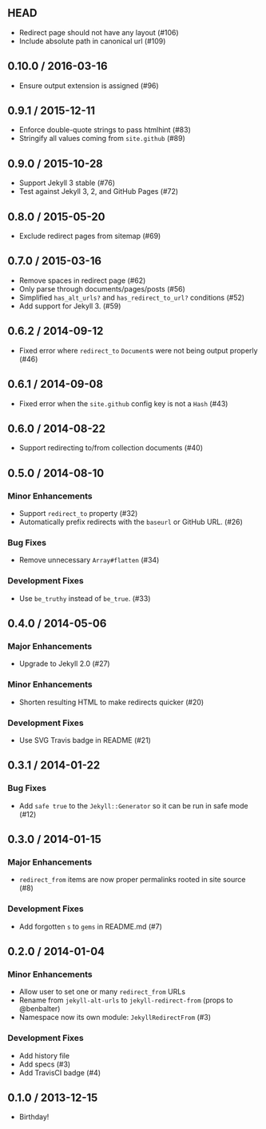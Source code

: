 ## HEAD

  * Redirect page should not have any layout (#106)
  * Include absolute path in canonical url (#109)

## 0.10.0 / 2016-03-16

  * Ensure output extension is assigned (#96)

## 0.9.1 / 2015-12-11

  * Enforce double-quote strings to pass htmlhint (#83)
  * Stringify all values coming from `site.github` (#89)

## 0.9.0 / 2015-10-28

  * Support Jekyll 3 stable (#76)
  * Test against Jekyll 3, 2, and GitHub Pages (#72)

## 0.8.0 / 2015-05-20

  * Exclude redirect pages from sitemap (#69)

## 0.7.0 / 2015-03-16

  * Remove spaces in redirect page (#62)
  * Only parse through documents/pages/posts (#56)
  * Simplified `has_alt_urls?` and `has_redirect_to_url?` conditions (#52)
  * Add support for Jekyll 3. (#59)

## 0.6.2 / 2014-09-12

  * Fixed error where `redirect_to` `Document`s were not being output properly (#46)

## 0.6.1 / 2014-09-08

  * Fixed error when the `site.github` config key is not a `Hash` (#43)

## 0.6.0 / 2014-08-22

  * Support redirecting to/from collection documents (#40)

## 0.5.0 / 2014-08-10

### Minor Enhancements

  * Support `redirect_to` property (#32)
  * Automatically prefix redirects with the `baseurl` or GitHub URL. (#26)

### Bug Fixes

  * Remove unnecessary `Array#flatten` (#34)

### Development Fixes

  * Use `be_truthy` instead of `be_true`. (#33)

## 0.4.0 / 2014-05-06

### Major Enhancements

  * Upgrade to Jekyll 2.0 (#27)

### Minor Enhancements

  * Shorten resulting HTML to make redirects quicker (#20)

### Development Fixes

  * Use SVG Travis badge in README (#21)

## 0.3.1 / 2014-01-22

### Bug Fixes

  * Add `safe true` to the `Jekyll::Generator` so it can be run in safe mode (#12)

## 0.3.0 / 2014-01-15

### Major Enhancements

  * `redirect_from` items are now proper permalinks rooted in site source (#8)

### Development Fixes

  * Add forgotten `s` to `gems` in README.md (#7)

## 0.2.0 / 2014-01-04

### Minor Enhancements

  * Allow user to set one or many `redirect_from` URLs
  * Rename from `jekyll-alt-urls` to `jekyll-redirect-from` (props to @benbalter)
  * Namespace now its own module: `JekyllRedirectFrom` (#3)

### Development Fixes

  * Add history file
  * Add specs (#3)
  * Add TravisCI badge (#4)

## 0.1.0 / 2013-12-15

  * Birthday!
